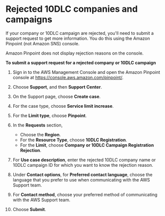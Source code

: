 # Rejected 10DLC companies and campaigns<a name="sns-settings-rejected-10dlc"></a>

If your company or 10DLC campaign are rejected, you'll need to submit a support request to get more information\. You do this using the Amazon Pinpoint \(not Amazon SNS\) console\.

Amazon Pinpoint does not display rejection reasons on the console\.

**To submit a support request for a rejected company or 10DLC campaign**

1. Sign in to the AWS Management Console and open the Amazon Pinpoint console at [https://console\.aws\.amazon\.com/pinpoint/](https://console.aws.amazon.com/pinpoint/)\.

1. Choose **Support**, and then **Support Center**\.

1. On the Support page, choose **Create case**\.

1. For the case type, choose **Service limit increase**\.

1. For the **Limit type**, choose **Pinpoint**\.

1. In the **Requests** section, 
   + Choose the **Region**\.
   + For the **Resource Type**, choose **10DLC Registration**\.
   + For the **Limit**, choose **Company or 10DLC Campaign Registration Rejection**\.

1. For **Use case description**, enter the rejected 10DLC company name or 10DLC campaign ID for which you want to know the rejection reason\.

1. Under **Contact options**, for **Preferred contact language**, choose the language that you prefer to use when communicating with the AWS Support team\.

1. For **Contact method**, choose your preferred method of communicating with the AWS Support team\.

1. Choose **Submit**\.